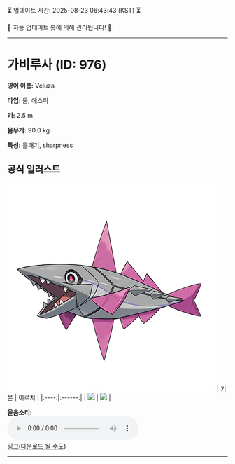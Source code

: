
⏳ 업데이트 시간: 2025-08-23 06:43:43 (KST) ⏳

🤖 자동 업데이트 봇에 의해 관리됩니다! 🤖

---

# 가비루사 (ID: 976)
**영어 이름:** Veluza

**타입:** 물, 에스퍼

**키:** 2.5 m

**몸무게:** 90.0 kg

**특성:** 틀깨기, sharpness

## 공식 일러스트
![](https://raw.githubusercontent.com/PokeAPI/sprites/master/sprites/pokemon/other/official-artwork/976.png)
| 기본 | 이로치 |
|:----:|:------:|
| <img src="http://play.pokemonshowdown.com/sprites/ani/veluza.gif" width="200"> | <img src="http://play.pokemonshowdown.com/sprites/ani-shiny/veluza.gif" width="200"> |

**울음소리:**<br><audio controls src="https://raw.githubusercontent.com/PokeAPI/cries/main/cries/pokemon/latest/976.ogg"></audio><br> [링크(다운로드 될 수도)](https://raw.githubusercontent.com/PokeAPI/cries/main/cries/pokemon/latest/976.ogg)


---
